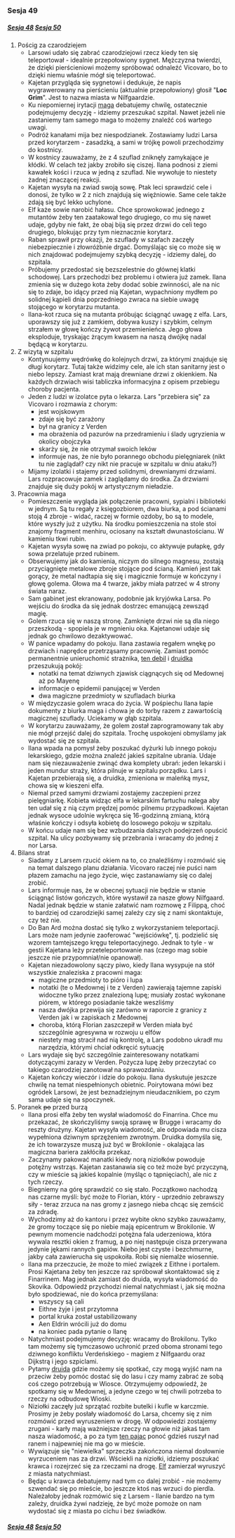 ### Sesja 49
##### [Sesja 48](#sesja-048) [Sesja 50](#sesja-050)
1. Pościg za czarodziejem
    - Larsowi udało się zabrać czarodziejowi rzecz kiedy ten się teleportował - idealnie przepołowiony sygnet. Mężczyzna twierdzi, że dzięki pierścieniowi możemy spróbować odnaleźć Vicovaro, bo to dzięki niemu właśnie mógł się teleportować.
    - Kajetan przygląda się sygnetowi i dedukuje, że napis wygrawerowany na pierścieniu (aktualnie przepołowiony) głosił "__Loc Grim__". Jest to nazwa miasta w Nilfgaardzie.
    - Ku niepomiernej irytacji [maga](Kajetan) debatujemy chwilę, ostatecznie podejmujemy decyzję - idziemy przeszukać szpital. Nawet jeżeli nie zastaniemy tam samego maga to możemy znaleźć coś wartego uwagi.
    - Podróż kanałami mija bez niespodzianek. Zostawiamy ludzi Larsa przed korytarzem - zasadzką, a sami w trójkę powoli przechodzimy do kostnicy.
    - W kostnicy zauważamy, że z 4 szuflad zniknęły zamykające je kłódki. W celach też jakby zrobiło się ciszej. Ilana podnosi z ziemi kawałek kości i rzuca w jedną z szuflad. Nie wywołuje to niestety żadnej znaczącej reakcji.
    - Kajetan wysyła na zwiad swoją sowę. Ptak leci sprawdzić cele i donosi, że tylko w 2 z nich znajdują się więźniowie. Same cele także zdają się być lekko uchylone. 
    - Elf każe sowie narobić hałasu. Chce sprowokować jednego z mutantów żeby ten zaatakował tego drugiego, co mu się nawet udaje, gdyby nie fakt, że obaj biją się przez drzwi do celi tego drugiego, blokując przy tym nieznacznie korytarz.
    - Raban sprawił przy okazji, że szuflady w szafach zaczęły niebezpiecznie i złowróżbnie drgać. Domyślając się co może się w nich znajdować podejmujemy szybką decyzję - idziemy dalej, do szpitala.
    - Próbujemy przedostać się bezszelestnie do głównej klatki schodowej. Lars przechodzi bez problemu i otwiera już zamek. Ilana zmienia się w dużego kota żeby dodać sobie zwinności, ale na nic się to zdaje, bo idący przed nią Kajetan, wypachniony mydłem po solidnej kąpieli dnia poprzedniego zwraca na siebie uwagę stojącego w korytarzu mutanta.
    - Ilana-kot rzuca się na mutanta próbując ściągnąć uwagę z elfa. Lars, uporawszy się już z zamkiem, dobywa kuszy i szybkim, celnym strzałem w głowę kończy żywot przemienieńca. Jego głowa eksploduje, tryskając żrącym kwasem na naszą dwójkę nadal będącą w korytarzu.
2. Z wizytą w szpitalu
    - Kontynuujemy wędrówkę do kolejnych drzwi, za którymi znajduje się długi korytarz. Tutaj także widzimy cele, ale ich stan sanitarny jest o niebo lepszy. Zamiast krat mają drewniane drzwi z okienkiem. Na każdych drzwiach wisi tabliczka informacyjna z opisem przebiegu choroby pacjenta.
    - Jeden z ludzi w izolatce pyta o lekarza. Lars "przebiera się" za Vicovaro i rozmawia z chorym:
        - jest wojskowym 
        - zdaje się być zarażony
        - był na granicy z Verden
        - ma obrażenia od pazurów na przedramieniu i ślady ugryzienia w okolicy obojczyka
        - skarży się, że nie otrzymał swoich leków
        - informuje nas, że nie było porannego obchodu pielęgniarek (nikt tu nie zaglądał? czy nikt nie pracuje w szpitalu w dniu ataku?)
    - Mijamy izolatki i stajemy przed solidnymi, drewnianymi drzwiami. Lars rozpracowuje zamek i zaglądamy do środka. Za drzwiami znajduje się duży pokój w artystycznym nieładzie.
3. Pracownia maga
    - Pomieszczenie wygląda jak połączenie pracowni, sypialni i biblioteki w jednym. Są tu regały z księgozbiorem, dwa biurka, a pod ścianami stoją 4 zbroje - widać, raczej w formie ozdoby, bo są to modele, które wyszły już z użytku. Na środku pomieszczenia na stole stoi znajomy fragment menhiru, ociosany na kształt dwunastościanu. W kamieniu tkwi rubin.
    - Kajetan wysyła sowę na zwiad po pokoju, co aktywuje pułapkę, gdy sowa przelatuje przed rubinem.
    - Obserwujemy jak do kamienia, niczym do silnego magnesu, zostają przyciągnięte metalowe zbroje stojące pod ścianą. Kamień jest tak gorący, że metal nadtapia się się i magicznie formuje w kończyny i głowę golema. Głowa ma 4 twarze, jakby miała patrzeć w 4 strony świata naraz.
    - Sam gabinet jest ekranowany, podobnie jak kryjówka Larsa. Po wejściu do środka da się jednak dostrzec emanującą zewsząd magię.
    - Golem rzuca się w naszą stronę. Zamknięte drzwi nie są dla niego przeszkodą - spopiela je w mgnieniu oka. Kajetanowi udaje się jednak go chwilowo dezaktywować.
    - W panice wpadamy do pokoju. Ilana zastawia regałem wnękę po drzwiach i naprędce przetrząsamy pracownię. Zamiast pomóc permanentnie unieruchomić strażnika, [ten debil](Lars) i [druidka](Ilana) przeszukują pokój:
        - notatki na temat dziwnych zjawisk ciągnących się od Medownej aż po Mayenę
        - informacje o epidemii panującej w Verden
        - dwa magiczne przedmioty w szufladach biurka
    - W międzyczasie golem wraca do życia. W pośpiechu Ilana łapie dokumenty z biurka maga i chowa je do torby razem z zawartością magicznej szuflady. Uciekamy w głąb szpitala.
    - W korytarzu zauważamy, że golem został zaprogramowany tak aby nie mógł przejść dalej do szpitala. Trochę uspokojeni obmyślamy jak wydostać się ze szpitala.
    - Ilana wpada na pomysł żeby poszukać dyżurki lub innego pokoju lekarskiego, gdzie można znaleźć jakieś szpitalne ubrania. Udaje nam się niezauważenie zwinąć dwa komplety ubrań: jeden lekarski i jeden mundur straży, która pilnuje w szpitalu porządku. Lars i Kajetan przebierają się, a druidka, zmieniona w maleńką mysz, chowa się w kieszeni elfa.
    - Niemal przed samymi drzwiami zostajemy zaczepieni przez pielęgniarkę. Kobieta widząc elfa w lekarskim fartuchu nalega aby ten udał się z nią czym prędzej pomóc pilnemu przypadkowi. Kajetan jednak wysoce udolnie wykręca się 16-godzinną zmianą, którą właśnie kończy i odsyła kobietę do losowego pokoju w szpitalu.
    - W końcu udaje nam się bez wzbudzania dalszych podejrzeń opuścić szpital. Na ulicy pozbywamy się przebrania i wracamy do jednej z nor Larsa.
4. Bilans strat
    - Siadamy z Larsem rzucić okiem na to, co znaleźliśmy i rozmówić się na temat dalszego planu działania. Vicovaro raczej nie puści nam płazem zamachu na jego życie, więc zastanawiamy się co dalej zrobić.
    - Lars informuje nas, że w obecnej sytuacji nie będzie w stanie ściągnąć listów gończych, które wystawił za nasze głowy Nilfgaard. Nadal jednak będzie w stanie załatwić nam rozmowę z Filippą, choć to bardziej od czarodziejki samej zależy czy się z nami skontaktuje, czy też nie.
    - Do Ban Ard można dostać się tylko z wykorzystaniem teleportacji. Lars może nam jedynie zaoferować "wejściówkę", tj. podzielić się wzorem tamtejszego kręgu teleportacyjnego. Jednak to tyle - w gestii Kajetana leży przeteleportowanie nas (czego mag sobie jeszcze nie przypomniał/nie opanował).
    - Kajetan niezadowolony sączy piwo, kiedy Ilana wysypuje na stół wszystkie znaleziska z pracowni maga:
        - magiczne przedmioty to pióro i lupa
        - notatki (te o Medownej i te z Verden) zawierają tajemne zapiski widoczne tylko przez znalezioną lupę; musiały zostać wykonane piórem, w którego posiadanie także weszliśmy
        - nasza dwójka przewija się zarówno w raporcie z granicy z Verden jak i w zapiskach z Medownej
        - choroba, którą Florian zaszczepił w Verden miała być szczególnie agresywna w rozwoju u elfów
        - niestety mag stracił nad nią kontrolę, a Lars podobno ukradł mu narzędzia, którymi chciał odkręcić sytuację
    - Lars wydaje się być szczególnie zainteresowany notatkami dotyczącymi zarazy w Verden. Pożycza lupę żeby przeczytać co takiego czarodziej zanotował na sprawozdaniu.
    - Kajetan kończy wieczór i idzie do pokoju. Ilana dyskutuje jeszcze chwilę na temat niespełnionych obietnic. Poirytowana mówi bez ogródek Larsowi, że jest beznadziejnym nieudacznikiem, po czym sama udaje się na spoczynek.
5. Poranek ~~po~~ przed burzą
    - Ilana prosi elfa żeby ten wysłał wiadomość do Finarrina. Chce mu przekazać, że skończyliśmy swoją sprawę w Brugge i wracamy do reszty drużyny. Kajetan wysyła wiadomość, ale odpowiada mu cisza wypełniona dziwnym sprzężeniem zwrotnym. Druidka domyśla się, że ich towarzysze muszą już być w Brokilonie - okalająca las magiczna bariera zakłóciła przekaz.
    - Zaczynamy pakować manatki kiedy norą niziołków powoduje potężny wstrząs. Kajetan zastanawia się co też może być przyczyną, czy w mieście są jakieś kopalnie (myśląc o tąpnięciach), ale nic z tych rzeczy. 
    - Biegniemy na górę sprawdzić co się stało. Początkowo nachodzą nas czarne myśli: być może to Florian, który - uprzednio zebrawszy siły - teraz zrzuca na nas gromy z jasnego nieba chcąc się zemścić za zdradę.
    - Wychodzimy aż do kantoru i przez wybite okno szybko zauważamy, że gromy toczące się po niebie mają epicentrum w Brokilonie. W pewnym momencie nadchodzi potężna fala uderzeniowa, która wywala resztki okien z framug, a po niej następuje cisza przerywana jedynie jękami rannych gapiów. Niebo jest czyste i bezchmurne, jakby cała zawierucha się uspokoiła. Robi się niemalże wiosennie.
    - Ilana ma przeczucie, że może to mieć związek z Eithne i portalem. Prosi Kajetana żeby ten jeszcze raz spróbował skontaktować się z Finarrinem. Mag jednak zamiast do druida, wysyła wiadomość do Skovika. Odpowiedź przychodzi niemal natychmiast i, jak się można było spodziewać, nie do końca przemyślana: 
        - wszyscy są cali
        - Eithne żyje i jest przytomna 
        - portal kruka został ustabilizowany 
        - Aen Eldrin wrócili już do domu
        - na koniec pada pytanie o Ilanę
    - Natychmiast podejmujemy decyzję: wracamy do Brokilonu. Tylko tam możemy się tymczasowo uchronić przed oboma stronami tego dziwnego konfliktu Verdeńskiego - magiem z Nilfgaardu oraz Dijkstrą i jego szpiclami.
    - Pytamy [druida](Finarrin) gdzie możemy się spotkać, czy mogą wyjść nam na przeciw żeby pomóc dostać się do lasu i czy mamy zabrać ze sobą coś czego potrzebują w Wiosce. Otrzymujemy odpowiedź, że spotkamy się w Medownej, a jedyne czego w tej chwili potrzeba to rzeczy na odbudowę Wioski.
    - Niziołki zaczęły już sprzątać rozbite butelki i kufle w karczmie. Prosimy je żeby posłały wiadomość do Larsa, chcemy się z nim rozmówić przed wyruszeniem w drogę. W odpowiedzi zostajemy zrugani - karły mają ważniejsze rzeczy na głowie niż jakaś tam nasza wiadomość, a po za tym [ten pajac](Lars) ponoć gdzieś ruszył nad ranem i najpewniej nie ma go w mieście.
    - Wywiązuje się "niewielka" sprzeczka zakończona niemal dosłownie wyrzuceniem nas za drzwi. Wściekli na niziołki, idziemy poszukać krawca i rozejrzeć się za rzeczami na drogę. [Elf](Kajetan) zamierzał wyruszyć z miasta natychmiast.
    - Będąc u krawca debatujemy nad tym co dalej zrobić - nie możemy szwendać się po mieście, bo jeszcze ktoś nas wrzuci do pierdla. Należałoby jednak rozmówić się z Larsem - Ilanie bardzo na tym zależy, druidka żywi nadzieję, że być może pomoże on nam wydostać się z miasta po cichu i bez świadków.

##### [Sesja 48](#sesja-048) [Sesja 50](#sesja-050)
